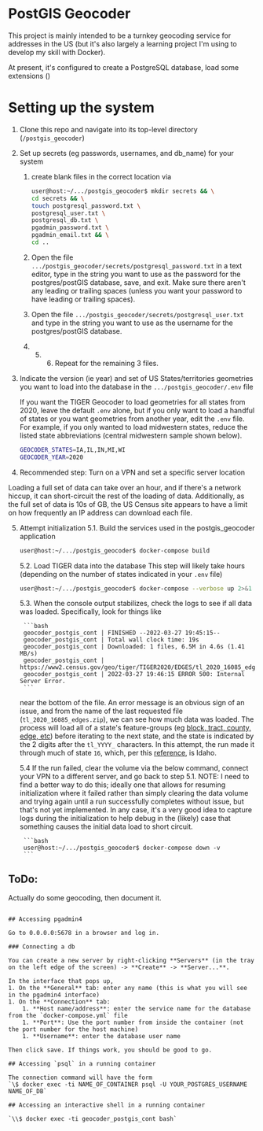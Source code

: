 # PostGIS Geocoder

This project is mainly intended to be a turnkey geocoding service for addresses in the US (but it's also largely a learning project I'm using to develop my skill with Docker).

At present, it's configured to create a PostgreSQL database, load some extensions ()

# Setting up the system

1. Clone this repo and navigate into its top-level directory (`/postgis_geocoder`)

2. Set up secrets (eg passwords, usernames, and db_name) for your system
    1. create blank files in the correct location via

       ```bash
       user@host:~/.../postgis_geocoder$ mkdir secrets && \
       cd secrets && \
       touch postgresql_password.txt \
       postgresql_user.txt \
       postgresql_db.txt \
       pgadmin_password.txt \
       pgadmin_email.txt && \
       cd ..
       ```

    2. Open the file `.../postgis_geocoder/secrets/postgresql_password.txt` in a text editor, type in the string you want to use as the password for the postgres/postGIS database, save, and exit. Make sure there aren't any leading or trailing spaces (unless you want your password to have leading or trailing spaces).
    3. Open the file `.../postgis_geocoder/secrets/postgresql_user.txt` and type in the string you want to use as the username for the postgres/postGIS database.
    4. 5. 6. Repeat for the remaining 3 files.

3. Indicate the version (ie year) and set of US States/territories geometries you want to load into the database in the `.../postgis_geocoder/.env` file

    If you want the TIGER Geocoder to load geometries for all states from 2020, leave the default `.env` alone, but if you only want to load a handful of states or you want geometries from another year, edit the `.env` file. For example, if you only wanted to load midwestern states, reduce the listed state abbreviations (central midwestern sample shown below).

    ```bash
    GEOCODER_STATES=IA,IL,IN,MI,WI
    GEOCODER_YEAR=2020
    ```

4. Recommended step: Turn on a VPN and set a specific server location

Loading a full set of data can take over an hour, and if there's a network hiccup, it can short-circuit the rest of the loading of data. Additionally, as the full set of data is 10s of GB, the US Census site appears to have a limit on how frequently an IP address can download each file.

5. Attempt initialization
    5.1. Build the services used in the postgis_geocoder application

    ```bash
    user@host:~/.../postgis_geocoder$ docker-compose build
    ```

    5.2. Load TIGER data into the database
    This step will likely take hours (depending on the number of states indicated in your `.env` file)

    ```bash
    user@host:~/.../postgis_geocoder$ docker-compose --verbose up 2>&1 | tee compose_up_logs_02.txt
    ```

    5.3. When the console output stabilizes, check the logs to see if all data was loaded. Specifically, look for things like

        ```bash
        geocoder_postgis_cont | FINISHED --2022-03-27 19:45:15--
        geocoder_postgis_cont | Total wall clock time: 19s
        geocoder_postgis_cont | Downloaded: 1 files, 6.5M in 4.6s (1.41 MB/s)
        geocoder_postgis_cont | https://www2.census.gov/geo/tiger/TIGER2020/EDGES/tl_2020_16085_edges.zip:
        geocoder_postgis_cont | 2022-03-27 19:46:15 ERROR 500: Internal Server Error.
        ```

    near the bottom of the file. An error message is an obvious sign of an issue, and from the name of the last requested file (`tl_2020_16085_edges.zip`), we can see how much data was loaded. The process will load all of a state's feature-groups (eg [block, tract, county, edge, etc](https://www2.census.gov/geo/pdfs/maps-data/data/tiger/tgrshp2020/TGRSHP2020_TechDoc.pdf)) before iterating to the next state, and the state is indicated by the 2 digits after the `tl_YYYY_` characters. In this attempt, the run made it through much of state `16`, which, per this [reference](https://www2.census.gov/geo/docs/reference/state.txt), is Idaho.

    5.4 If the run failed, clear the volume via the below command, connect your VPN to a different server, and go back to step 5.1.
    NOTE: I need to find a better way to do this; ideally one that allows for resuming initialization where it failed rather than simply clearing the data volume and trying again until a run successfully completes without issue, but that's not yet implemented. In any case, it's a very good idea to capture logs during the initialization to help debug in the (likely) case that something causes the initial data load to short circuit.
    
        ```bash
        user@host:~/.../postgis_geocoder$ docker-compose down -v
        ```


## ToDo:
Actually do some geocoding, then document it.


```

## Accessing pgadmin4

Go to 0.0.0.0:5678 in a browser and log in.

### Connecting a db

You can create a new server by right-clicking **Servers** (in the tray on the left edge of the screen) -> **Create** -> **Server...**.

In the interface that pops up, 
1. On the **General** tab: enter any name (this is what you will see in the pgadmin4 interface) 
1. On the **Connection** tab:
	1. **Host name/address**: enter the service name for the database from the `docker-compose.yml` file
	1. **Port**: Use the port number from inside the container (not the port number for the host machine)
	1. **Username**: enter the database user name

Then click save. If things work, you should be good to go.

## Accessing `psql` in a running container

The connection command will have the form
`\$ docker exec -ti NAME_OF_CONTAINER psql -U YOUR_POSTGRES_USERNAME NAME_OF_DB`

## Accessing an interactive shell in a running container

`\\$ docker exec -ti geocoder_postgis_cont bash`